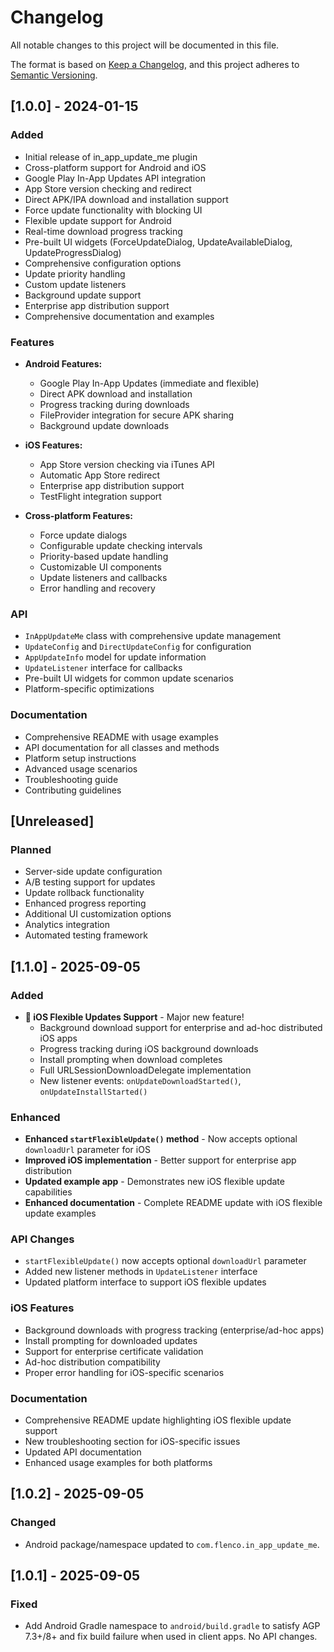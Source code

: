 # Changelog

All notable changes to this project will be documented in this file.

The format is based on [Keep a Changelog](https://keepachangelog.com/en/1.0.0/),
and this project adheres to [Semantic Versioning](https://semver.org/spec/v2.0.0.html).

## [1.0.0] - 2024-01-15

### Added
- Initial release of in_app_update_me plugin
- Cross-platform support for Android and iOS
- Google Play In-App Updates API integration
- App Store version checking and redirect
- Direct APK/IPA download and installation support
- Force update functionality with blocking UI
- Flexible update support for Android
- Real-time download progress tracking
- Pre-built UI widgets (ForceUpdateDialog, UpdateAvailableDialog, UpdateProgressDialog)
- Comprehensive configuration options
- Update priority handling
- Custom update listeners
- Background update support
- Enterprise app distribution support
- Comprehensive documentation and examples

### Features
- **Android Features:**
  - Google Play In-App Updates (immediate and flexible)
  - Direct APK download and installation
  - Progress tracking during downloads
  - FileProvider integration for secure APK sharing
  - Background update downloads
  
- **iOS Features:**
  - App Store version checking via iTunes API
  - Automatic App Store redirect
  - Enterprise app distribution support
  - TestFlight integration support
  
- **Cross-platform Features:**
  - Force update dialogs
  - Configurable update checking intervals
  - Priority-based update handling
  - Customizable UI components
  - Update listeners and callbacks
  - Error handling and recovery

### API
- `InAppUpdateMe` class with comprehensive update management
- `UpdateConfig` and `DirectUpdateConfig` for configuration
- `AppUpdateInfo` model for update information
- `UpdateListener` interface for callbacks
- Pre-built UI widgets for common update scenarios
- Platform-specific optimizations

### Documentation
- Comprehensive README with usage examples
- API documentation for all classes and methods
- Platform setup instructions
- Advanced usage scenarios
- Troubleshooting guide
- Contributing guidelines

## [Unreleased]

### Planned
- Server-side update configuration
- A/B testing support for updates
- Update rollback functionality
- Enhanced progress reporting
- Additional UI customization options
- Analytics integration
- Automated testing framework

## [1.1.0] - 2025-09-05

### Added
- **🎉 iOS Flexible Updates Support** - Major new feature!
  - Background download support for enterprise and ad-hoc distributed iOS apps
  - Progress tracking during iOS background downloads
  - Install prompting when download completes
  - Full URLSessionDownloadDelegate implementation
  - New listener events: `onUpdateDownloadStarted()`, `onUpdateInstallStarted()`

### Enhanced
- **Enhanced `startFlexibleUpdate()` method** - Now accepts optional `downloadUrl` parameter for iOS
- **Improved iOS implementation** - Better support for enterprise app distribution
- **Updated example app** - Demonstrates new iOS flexible update capabilities
- **Enhanced documentation** - Complete README update with iOS flexible update examples

### API Changes
- `startFlexibleUpdate()` now accepts optional `downloadUrl` parameter
- Added new listener methods in `UpdateListener` interface
- Updated platform interface to support iOS flexible updates

### iOS Features
- Background downloads with progress tracking (enterprise/ad-hoc apps)
- Install prompting for downloaded updates
- Support for enterprise certificate validation
- Ad-hoc distribution compatibility
- Proper error handling for iOS-specific scenarios

### Documentation
- Comprehensive README update highlighting iOS flexible update support
- New troubleshooting section for iOS-specific issues
- Updated API documentation
- Enhanced usage examples for both platforms

## [1.0.2] - 2025-09-05

### Changed
- Android package/namespace updated to `com.flenco.in_app_update_me`.

## [1.0.1] - 2025-09-05

### Fixed
- Add Android Gradle namespace to `android/build.gradle` to satisfy AGP 7.3+/8+ and fix build failure when used in client apps. No API changes.